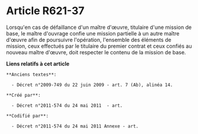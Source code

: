 # Article R621-37

Lorsqu'en cas de défaillance d'un maître d'œuvre, titulaire d'une mission de base, le maître d'ouvrage confie une mission
partielle à un autre maître d'œuvre afin de poursuivre l'opération, l'ensemble des éléments de mission, ceux effectués par le
titulaire du premier contrat et ceux confiés au nouveau maître d'œuvre, doit respecter le contenu de la mission de base.

**Liens relatifs à cet article**

	**Anciens textes**:

	  - Décret n°2009-749 du 22 juin 2009 - art. 7 (Ab), alinéa 14.

	**Créé par**:

	  - Décret n°2011-574 du 24 mai 2011  - art.

	**Codifié par**:

	  - Décret n°2011-574 du 24 mai 2011 Annexe - art.
